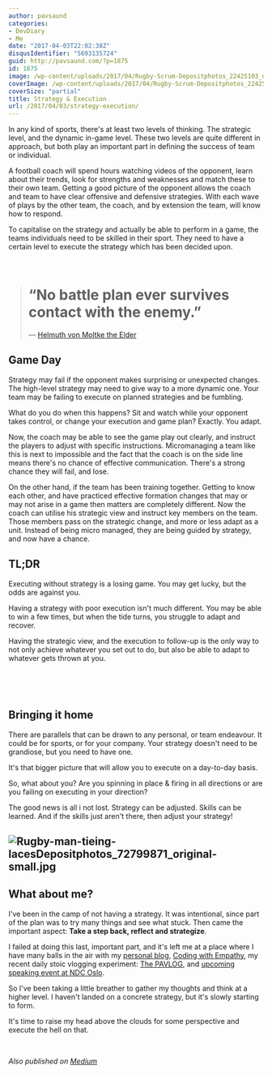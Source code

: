 ```yaml
---
author: pavsaund
categories:
- DevDiary
- Me
date: "2017-04-03T22:02:38Z"
disqusIdentifier: "5693135724"
guid: http://pavsaund.com/?p=1875
id: 1875
image: /wp-content/uploads/2017/04/Rugby-Scrum-Depositphotos_22425103_original-medium.jpg
coverImage: /wp-content/uploads/2017/04/Rugby-Scrum-Depositphotos_22425103_original-medium.jpg
coverSize: "partial"
title: Strategy & Execution
url: /2017/04/03/strategy-execution/
---
```


In any kind of sports, there's at least two levels of thinking. The strategic level, and the dynamic in-game level. These two levels are quite different in approach, but both play an important part in defining the success of team or individual.

A football coach will spend hours watching videos of the opponent, learn about their trends, look for strengths and weaknesses and match these to their own team. Getting a good picture of the opponent allows the coach and team to have clear offensive and defensive strategies. With each wave of plays by the other team, the coach, and by extension the team, will know how to respond.

To capitalise on the strategy and actually be able to perform in a game, the teams individuals need to be skilled in their sport. They need to have a certain level to execute the strategy which has been decided upon.

&nbsp;
<blockquote>
<h1 class="quoteText">“No battle plan ever survives contact with the enemy.”</h1>
― <a href="https://www.goodreads.com/quotes/1269803-no-battle-plan-ever-survives-contact-with-the-enemy">Helmuth von Moltke the Elder</a></blockquote>
<h2>Game Day</h2>
Strategy may fail if the opponent makes surprising or unexpected changes. The high-level strategy may need to give way to a more dynamic one. Your team may be failing to execute on planned strategies and be fumbling.

What do you do when this happens? Sit and watch while your opponent takes control, or change your execution and game plan? Exactly. You adapt.

Now, the coach may be able to see the game play out clearly, and instruct the players to adjust with specific instructions. Micromanaging a team like this is next to impossible and the fact that the coach is on the side line means there's no chance of effective communication. There's a strong chance they will fail, and lose.

On the other hand, if the team has been training together. Getting to know each other, and have practiced effective formation changes that may or may not arise in a game then matters are completely different. Now the coach can utilise his strategic view and instruct key members on the team. Those members pass on the strategic change, and more or less adapt as a unit. Instead of being micro managed, they are being guided by strategy, and now have a chance.
<h2></h2>
<h2>TL;DR</h2>
Executing without strategy is a losing game. You may get lucky, but the odds are against you.

Having a strategy with poor execution isn't much different. You may be able to win a few times, but when the tide turns, you struggle to adapt and recover.

Having the strategic view, and the execution to follow-up is the only way to not only achieve whatever you set out to do, but also be able to adapt to whatever gets thrown at you.

&nbsp;

&nbsp;
<h2>Bringing it home</h2>
There are parallels that can be drawn to any personal, or team endeavour. It could be for sports, or for your company. Your strategy doesn't need to be grandiose, but you need to have one.

It's that bigger picture that will allow you to execute on a day-to-day basis.

So, what about you? Are you spinning in place &amp; firing in all directions or are you failing on executing in your direction?

The good news is all i not lost. Strategy can be adjusted. Skills can be learned. And if the skills just aren't there, then adjust your strategy!
<h2><img class="alignnone size-full wp-image-1961" src="/wp-content/uploads/2017/04/Rugby-man-tieing-lacesDepositphotos_72799871_original-small.jpg" alt="Rugby-man-tieing-lacesDepositphotos_72799871_original-small.jpg" /></h2>
<h2>What about me?</h2>
I've been in the camp of not having a strategy. It was intentional, since part of the plan was to try many things and see what stuck. Then came the important aspect: <strong>Take a step back, reflect and strategize</strong>.

I failed at doing this last, important part, and it's left me at a place where I have many balls in the air with my <a href="http://pavsaund.com">personal blog</a>, <a href="http://codingwithempathy.com">Coding with Empathy</a>, my recent daily stoic vlogging experiment: <a href="http://bit.ly/PAVLOG">The PAVLOG</a>, and <a href="http://ndcoslo.com/talk/code-is-easy-humans-are-hard-debugging-communication-with-empathy/">upcoming speaking event at NDC Oslo</a>.

So I've been taking a little breather to gather my thoughts and think at a higher level. I haven't landed on a concrete strategy, but it's slowly starting to form.

It's time to raise my head above the clouds for some perspective and execute the hell on that.

&nbsp;

<em>Also published on <a href="https://medium.com/@pavsaund/strategy-execution-bb1e50eb4d84">Medium</a></em>